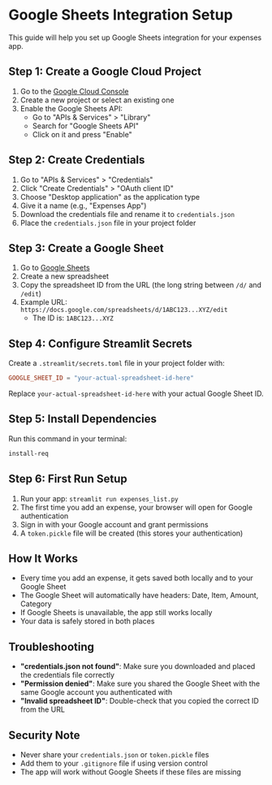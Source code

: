 # Google Sheets Integration Setup

This guide will help you set up Google Sheets integration for your expenses app.

## Step 1: Create a Google Cloud Project

1. Go to the [Google Cloud Console](https://console.cloud.google.com/)
2. Create a new project or select an existing one
3. Enable the Google Sheets API:
   - Go to "APIs & Services" > "Library"
   - Search for "Google Sheets API"
   - Click on it and press "Enable"

## Step 2: Create Credentials

1. Go to "APIs & Services" > "Credentials"
2. Click "Create Credentials" > "OAuth client ID"
3. Choose "Desktop application" as the application type
4. Give it a name (e.g., "Expenses App")
5. Download the credentials file and rename it to `credentials.json`
6. Place the `credentials.json` file in your project folder

## Step 3: Create a Google Sheet

1. Go to [Google Sheets](https://sheets.google.com/)
2. Create a new spreadsheet
3. Copy the spreadsheet ID from the URL (the long string between `/d/` and `/edit`)
4. Example URL: `https://docs.google.com/spreadsheets/d/1ABC123...XYZ/edit`
   - The ID is: `1ABC123...XYZ`

## Step 4: Configure Streamlit Secrets

Create a `.streamlit/secrets.toml` file in your project folder with:

```toml
GOOGLE_SHEET_ID = "your-actual-spreadsheet-id-here"
```

Replace `your-actual-spreadsheet-id-here` with your actual Google Sheet ID.

## Step 5: Install Dependencies

Run this command in your terminal:

```bash
install-req
```

## Step 6: First Run Setup

1. Run your app: `streamlit run expenses_list.py`
2. The first time you add an expense, your browser will open for Google authentication
3. Sign in with your Google account and grant permissions
4. A `token.pickle` file will be created (this stores your authentication)

## How It Works

- Every time you add an expense, it gets saved both locally and to your Google Sheet
- The Google Sheet will automatically have headers: Date, Item, Amount, Category
- If Google Sheets is unavailable, the app still works locally
- Your data is safely stored in both places

## Troubleshooting

- **"credentials.json not found"**: Make sure you downloaded and placed the credentials file correctly
- **"Permission denied"**: Make sure you shared the Google Sheet with the same Google account you authenticated with
- **"Invalid spreadsheet ID"**: Double-check that you copied the correct ID from the URL

## Security Note

- Never share your `credentials.json` or `token.pickle` files
- Add them to your `.gitignore` file if using version control
- The app will work without Google Sheets if these files are missing

